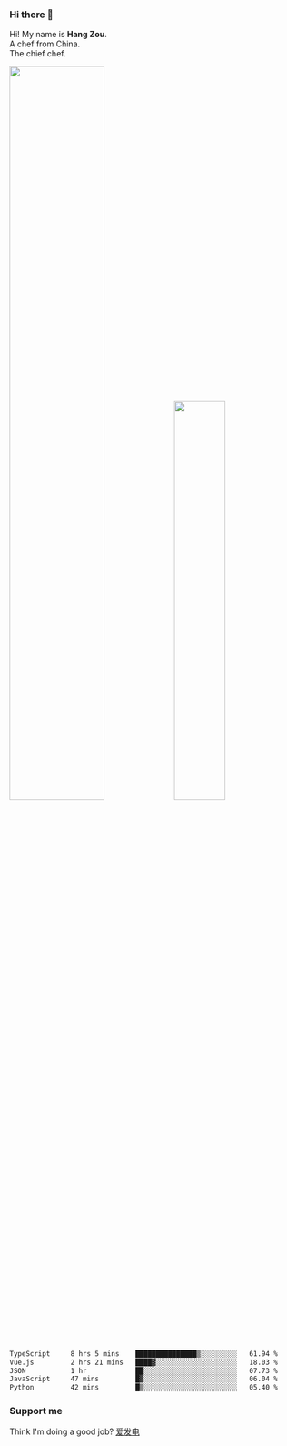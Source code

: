 ### Hi there 👋

Hi! My name is **Hang Zou**.  
A chef from China.  
The chief chef.

<img align="" width="57.5%" src="https://github-readme-stats.vercel.app/api?username=zouhangwithsweet&hide_title=true&hide_border=true&show_icons=true&include_all_commits=true&line_height=21" /><img align="" width="42.4%" src="https://github-readme-stats.vercel.app/api/top-langs/?username=zouhangwithsweet&hide_title=true&hide_border=true&layout=compact" />

<!--START_SECTION:waka-->

```txt
TypeScript     8 hrs 5 mins    ███████████████▒░░░░░░░░░   61.94 %
Vue.js         2 hrs 21 mins   ████▓░░░░░░░░░░░░░░░░░░░░   18.03 %
JSON           1 hr            ██░░░░░░░░░░░░░░░░░░░░░░░   07.73 %
JavaScript     47 mins         █▓░░░░░░░░░░░░░░░░░░░░░░░   06.04 %
Python         42 mins         █▒░░░░░░░░░░░░░░░░░░░░░░░   05.40 %
```

<!--END_SECTION:waka-->

### Support me

Think I'm doing a good job? [爱发电](https://afdian.net/@zouhangsweet)
